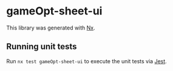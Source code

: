 # gameOpt-sheet-ui

This library was generated with [Nx](https://nx.dev).

## Running unit tests

Run `nx test gameOpt-sheet-ui` to execute the unit tests via [Jest](https://jestjs.io).
